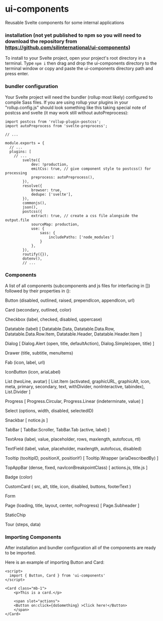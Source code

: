 # ui-components
Reusable Svelte components for some internal applications

### installation (not yet published to npm so you will need to download the repository from https://github.com/silinternational/ui-components)
To install to your Svelte project, open your project's root directory in a terminal. Type `npm i` then drag and drop the ui-components directory to the terminal window or copy and paste the ui-components directory path and press enter.

### bundler configuration
Your Svelte project will need the bundler (rollup most likely) configured to compile Sass files. If you are using rollup your plugins in your "rollup.config.js" should look something like this taking special note of postcss and svelte (it may work still without autoPreprocess):
```
import postcss from 'rollup-plugin-postcss';
import autoPreprocess from 'svelte-preprocess';

// ...

module.exports = {
  // ...
  plugins: [
    // ...
		svelte({
			dev: !production,
			emitCss: true, // give component style to postcss() for processing
			preprocess: autoPreprocess(),
		}),
		resolve({
			browser: true,
			dedupe: ['svelte'],
		}),
		commonjs(),
		json(),
		postcss({
			extract: true, // create a css file alongside the output.file
			sourceMap: production,
			use: {
				sass: {
					includePaths: ['node_modules']
				}
			},
		}),
		routify({}),
		dotenv(),
        // ...
```

### Components
A list of all components (subcomponents and js files for interfacing in []) followed by their properties in ():

Button (disabled, outlined, raised, prependIcon, appendIcon, url)

Card (secondary, outlined, color)

Checkbox (label, checked, disabled, uppercase)

Datatable (label) [
    Datatable.Data, Datatable.Data.Row, Datatable.Data.Row.Item, Datatable.Header, Datatable.Header.Item
]

Dialog [
    Dialog.Alert (open, title, defaultAction), Dialog.Simple(open, title)
]

Drawer (title, subtitle, menuItems)

Fab (icon, label, url)

IconButton (icon, ariaLabel)

List (twoLine, avatar) [
    List.Item (activated, graphicURL, graphicAlt, icon, meta, primary, secondary, text, withDivider, nonInteractive, tabindex), List.Divider
]

Progress [
    Progress.Circular, Progress.Linear (indeterminate, value)
]

Select (options, width, disabled, selectedID)

Snackbar [
    notice.js
]

TabBar [
    TabBar.Scroller, TabBar.Tab (active, label)
]

TextArea (label, value, placeholder, rows, maxlength, autofocus, rtl)

TextField (label, value, placeholder, maxlength, autofocus, disabled)

Tooltip (tooltipID, positionX, positionY) [
    Tooltip.Wrapper (ariaDescribedBy)
]

TopAppBar (dense, fixed, navIconBreakpointClass) [
    actions.js, title.js
]

Badge (color)

CustomCard (
    src, alt, title, icon, disabled, buttons, footerText
)

Form

Page (loading, title, layout, center, noProgress) [
    Page.Subheader
]

StaticChip

Tour (steps, data)

### Importing Components
After installation and bundler configuration all of the components are ready to be imported.

Here is an example of importing Button and Card:

```
<script>
  import { Button, Card } from 'ui-components'
</script>

<Card class="mb-1">
    <p>This is a card.</p>

    <span slot="actions">
    <Button on:click={doSomething} >Click here!</Button>
    </span>
</Card>
```

